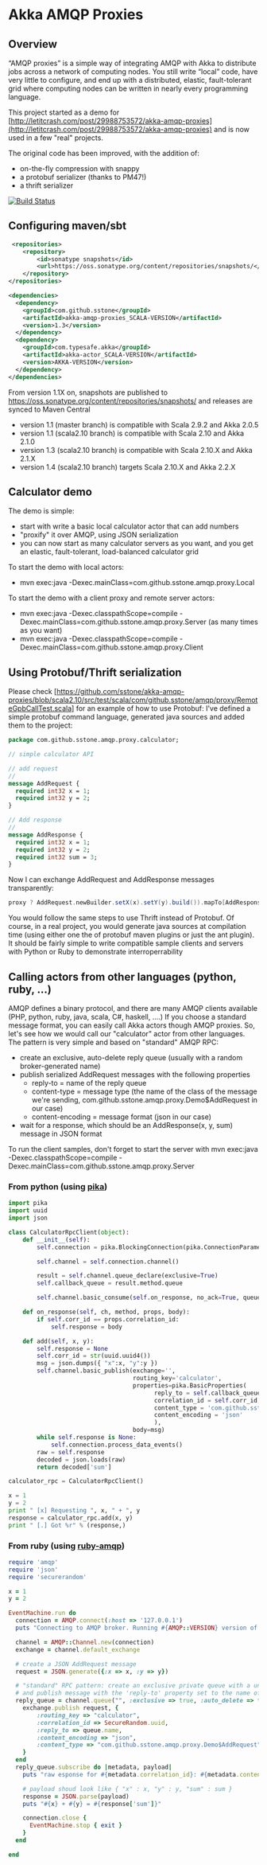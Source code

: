 # Akka AMQP Proxies

## Overview

“AMQP proxies” is a simple way of integrating AMQP with Akka to distribute jobs across a network of computing nodes.
You still write “local” code, have very little to configure, and end up with a distributed, elastic,
fault-tolerant grid where computing nodes can be written in nearly every programming language.

This project started as a demo for [http://letitcrash.com/post/29988753572/akka-amqp-proxies](http://letitcrash.com/post/29988753572/akka-amqp-proxies) and
is now used in a few "real" projects.

The original code has been improved, with the addition of:
* on-the-fly compression with snappy
* a protobuf serializer (thanks to PM47!)
* a thrift serializer

[![Build Status](https://travis-ci.org/sstone/akka-amqp-proxies.png)](https://travis-ci.org/sstone/akka-amqp-proxies)

## Configuring maven/sbt

```xml
 <repositories>
    <repository>
        <id>sonatype snapshots</id>
        <url>https://oss.sonatype.org/content/repositories/snapshots/</url>
    </repository>
</repositories>

<dependencies>
  <dependency>
    <groupId>com.github.sstone</groupId>
    <artifactId>akka-amqp-proxies_SCALA-VERSION</artifactId>
    <version>1.3</version>
  </dependency>
  <dependency>
    <groupId>com.typesafe.akka</groupId>
    <artifactId>akka-actor_SCALA-VERSION</artifactId>
    <version>AKKA-VERSION</version>
  </dependency>
</dependencies>
```

From version 1.1X on, snapshots are published to https://oss.sonatype.org/content/repositories/snapshots/ and releases
are synced to Maven Central

* version 1.1 (master branch) is compatible with Scala 2.9.2 and Akka 2.0.5
* version 1.1 (scala2.10 branch) is compatible with Scala 2.10 and Akka 2.1.0
* version 1.3 (scala2.10 branch) is compatible with Scala 2.10.X and Akka 2.1.X
* version 1.4 (scala2.10 branch) targets Scala 2.10.X and Akka 2.2.X

## Calculator demo

The demo is simple:

* start with write a basic local calculator actor that can add numbers
* "proxify" it over AMQP, using JSON serialization
* you can now start as many calculator servers as you want, and you get an elastic, fault-tolerant, load-balanced calculator grid

To start the demo with local actors:

* mvn exec:java -Dexec.mainClass=com.github.sstone.amqp.proxy.Local

To start the demo with a client proxy and remote server actors:

* mvn exec:java -Dexec.classpathScope=compile -Dexec.mainClass=com.github.sstone.amqp.proxy.Server (as many times as you want)
* mvn exec:java -Dexec.classpathScope=compile -Dexec.mainClass=com.github.sstone.amqp.proxy.Client

## Using Protobuf/Thrift serialization

Please check [https://github.com/sstone/akka-amqp-proxies/blob/scala2.10/src/test/scala/com/github.sstone/amqp/proxy/RemoteGpbCallTest.scala] for an example
of how to use Protobuf: I've defined a simple protobuf command language, generated java sources and added them to the project:

``` protobuf
package com.github.sstone.amqp.proxy.calculator;

// simple calculator API

// add request
//
message AddRequest {
  required int32 x = 1;
  required int32 y = 2;
}

// Add response
//
message AddResponse {
  required int32 x = 1;
  required int32 y = 2;
  required int32 sum = 3;
}
```

Now I can exchange AddRequest and AddResponse messages transparently:

```scala
proxy ? AddRequest.newBuilder.setX(x).setY(y).build()).mapTo[AddResponse]
```

You would follow the same steps to use Thrift instead of Protobuf.
Of course, in a real project, you would generate java sources at compilation time (using either one the of protobuf maven plugins or just the ant plugin).
It should be fairly simple to write compatible sample clients and servers with Python or Ruby to demonstrate interroperrability

## Calling actors from other languages (python, ruby, ...)

AMQP defines a binary protocol, and there are many AMQP clients available (PHP, python, ruby, java, scala, C#, haskell, ....)
If you choose a standard message format, you can easily call Akka actors though AMQP proxies. 
So, let's see how we would call our "calculator" actor from other languages. The pattern is very simple and based on "standard" AMQP RPC:
* create an exclusive, auto-delete reply queue (usually with a random broker-generated name)
* publish serialized AddRequest messages with the following properties
	* reply-to = name of the reply queue
	* content-type = message type (the name of the class of the message we're sending, com.github.sstone.amqp.proxy.Demo$AddRequest in our case)
	* content-encoding = message format (json in our case)
* wait for a response, which should be an AddResponse(x, y, sum) message in JSON format

To run the client samples, don't forget to start the server with mvn exec:java -Dexec.classpathScope=compile -Dexec.mainClass=com.github.sstone.amqp.proxy.Server

### From python (using [pika](https://github.com/pika/pika))

```python
import pika
import uuid
import json

class CalculatorRpcClient(object):
    def __init__(self):
        self.connection = pika.BlockingConnection(pika.ConnectionParameters(host='localhost'))

        self.channel = self.connection.channel()

        result = self.channel.queue_declare(exclusive=True)
        self.callback_queue = result.method.queue

        self.channel.basic_consume(self.on_response, no_ack=True, queue=self.callback_queue)

    def on_response(self, ch, method, props, body):
        if self.corr_id == props.correlation_id:
            self.response = body

    def add(self, x, y):
        self.response = None
        self.corr_id = str(uuid.uuid4())
        msg = json.dumps({ "x":x, "y":y })
        self.channel.basic_publish(exchange='',
                                   routing_key='calculator',
                                   properties=pika.BasicProperties(
                                         reply_to = self.callback_queue,
                                         correlation_id = self.corr_id,
										 content_type = 'com.github.sstone.amqp.proxy.Demo$AddRequest',
										 content_encoding = 'json'
                                         ),
                                   body=msg)
        while self.response is None:
            self.connection.process_data_events()
        raw = self.response
        decoded = json.loads(raw)
        return decoded['sum']

calculator_rpc = CalculatorRpcClient()

x = 1
y = 2
print " [x] Requesting ", x, " + ", y
response = calculator_rpc.add(x, y)
print " [.] Got %r" % (response,)
```

### From ruby (using [ruby-amqp](https://github.com/ruby-amqp/amqp))

```ruby
require 'amqp'
require 'json'
require 'securerandom'

x = 1
y = 2

EventMachine.run do
  connection = AMQP.connect(:host => '127.0.0.1')
  puts "Connecting to AMQP broker. Running #{AMQP::VERSION} version of the gem..."

  channel = AMQP::Channel.new(connection)
  exchange = channel.default_exchange

  # create a JSON AddRequest message
  request = JSON.generate({:x => x, :y => y})

  # "standard" RPC pattern: create an exclusive private queue with a unique, randomized, broker-generated name
  # and publish message with the 'reply-to' property set to the name of this reply queue
  reply_queue = channel.queue("", :exclusive => true, :auto_delete => true) do |queue|
    exchange.publish request, {
        :routing_key => "calculator",
        :correlation_id => SecureRandom.uuid,
        :reply_to => queue.name,
        :content_encoding => "json",
        :content_type => "com.github.sstone.amqp.proxy.Demo$AddRequest"
    }
  end
  reply_queue.subscribe do |metadata, payload|
    puts "raw esponse for #{metadata.correlation_id}: #{metadata.content_encoding} #{metadata.content_type} #{payload.inspect}"

    # payload shoud look like { "x" : x, "y" : y, "sum" : sum }
    response = JSON.parse(payload)
    puts "#{x} + #{y} = #{response['sum']}"

    connection.close {
      EventMachine.stop { exit }
    }
  end

end
```
